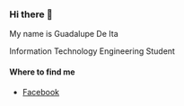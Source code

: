 ### Hi there 👋
My name is Guadalupe De Ita 

Information Technology Engineering Student

<!--
**GuadalupeDeIta/GuadalupeDeIta** is a ✨ _special_ ✨ repository because its `README.md` (this file) appears on your GitHub profile. -->

#### Where to find me
- [Facebook](https://facebook.com/lupita.de.ita.17)

